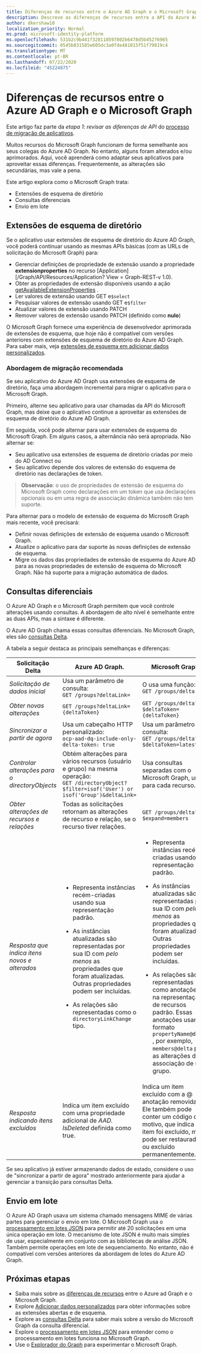 ```yaml
---
title: Diferenças de recursos entre o Azure AD Graph e o Microsoft Graph
description: Descreve as diferenças de recursos entre a API do Azure Active Directory (Azure AD) e a API do Microsoft Graph para ajudá-lo a migrar aplicativos de forma rápida e fácil.
author: dkershaw10
localization_priority: Normal
ms.prod: microsoft-identity-platform
ms.openlocfilehash: 531b2c9b441f328118597802b6478d5b45276965
ms.sourcegitcommit: 0545b031585e605dc3a0fde481015f51f79819c4
ms.translationtype: MT
ms.contentlocale: pt-BR
ms.lasthandoff: 07/22/2020
ms.locfileid: "45224875"
---
```

# <a name="feature-differences-between-azure-ad-graph-and-microsoft-graph"></a>Diferenças de recursos entre o Azure AD Graph e o Microsoft Graph

Este artigo faz parte da *etapa 1: revisar as diferenças de API* do [processo de migração de aplicativos](migrate-azure-ad-graph-planning-checklist.md).

Muitos recursos do Microsoft Graph funcionam de forma semelhante aos seus colegas do Azure AD Graph. No entanto, alguns foram alterados e/ou aprimorados. Aqui, você aprenderá como adaptar seus aplicativos para aproveitar essas diferenças.  Frequentemente, as alterações são secundárias, mas vale a pena.

Este artigo explora como o Microsoft Graph trata:

- Extensões de esquema de diretório
- Consultas diferenciais
- Envio em lote

## <a name="directory-schema-extensions"></a>Extensões de esquema de diretório

Se o aplicativo usar extensões de esquema de diretório do Azure AD Graph, você poderá continuar usando as mesmas APIs básicas (com as URLs de solicitação do Microsoft Graph) para:

- Gerenciar definições de propriedade de extensão usando a propriedade **extensionproperties** no recurso [Application] [/Graph/API/Resources/Application? View = Graph-REST-v 1.0).
- Obter as propriedades de extensão disponíveis usando a ação [getAvailableExtensionProperties](/graph/api/directoryobject-getavailableextensionproperties?view=graph-rest-v1.0) .
- Ler valores de extensão usando GET e`$select`
- Pesquisar valores de extensão usando GET e`$filter`
- Atualizar valores de extensão usando PATCH
- Remover valores de extensão usando PATCH (definido como **nulo**)

O Microsoft Graph fornece uma experiência de desenvolvedor aprimorada de extensões de esquema, que hoje não é compatível com versões anteriores com extensões de esquema de diretório do Azure AD Graph. Para saber mais, veja [extensões de esquema em adicionar dados personalizados](/graph/extensibility-overview#schema-extensions).

### <a name="recommended-migration-approach"></a>Abordagem de migração recomendada

Se seu aplicativo do Azure AD Graph usa extensões de esquema de diretório, faça uma abordagem incremental para migrar o aplicativo para o Microsoft Graph.

Primeiro, alterne seu aplicativo para usar chamadas da API do Microsoft Graph, mas deixe que o aplicativo continue a aproveitar as extensões de esquema de diretório do Azure AD Graph.

Em seguida, você pode alternar para usar extensões de esquema do Microsoft Graph. Em alguns casos, a alternância não será apropriada. Não alternar se:

- Seu aplicativo usa extensões de esquema de diretório criadas por meio do AD Connect ou
- Seu aplicativo depende dos valores de extensão do esquema de diretório nas declarações de token.

>**Observação**: o uso de propriedades de extensão de esquema do Microsoft Graph como declarações em um token que usa declarações opcionais ou em uma regra de associação dinâmica também não tem suporte.

Para alternar para o modelo de extensão de esquema do Microsoft Graph mais recente, você precisará:

- Definir novas definições de extensão de esquema usando o Microsoft Graph.
- Atualize o aplicativo para dar suporte às novas definições de extensão de esquema.
- Migre os dados das propriedades de extensão de esquema do Azure AD para as novas propriedades de extensão de esquema do Microsoft Graph.  Não há suporte para a migração automática de dados.

## <a name="differential-queries"></a>Consultas diferenciais

O Azure AD Graph e o Microsoft Graph permitem que você controle alterações usando consultas.  A abordagem de alto nível é semelhante entre as duas APIs, mas a sintaxe é diferente.

O Azure AD Graph chama essas consultas diferenciais.  No Microsoft Graph, eles são [consultas Delta](/graph/delta-query-overview).

A tabela a seguir destaca as principais semelhanças e diferenças:

|Solicitação Delta |Azure AD Graph. | Microsoft Graph |
|----|----|----|
| _Solicitação de dados inicial_ | Usa um parâmetro de consulta:<br>`GET /groups?deltaLink=` | O usa uma função: <br> `GET /groups/delta` |
| _Obter novas alterações_ | `GET /groups?deltaLink={deltaToken}` | `GET /groups/delta?$deltaToken={deltaToken}` |
| _Sincronizar a partir de agora_ |Usa um cabeçalho HTTP personalizado:<br> `ocp-aad-dq-include-only-delta-token: true` | Usa um parâmetro de consulta: <br> `GET /groups/delta?$deltaToken=latest` |
| _Controlar alterações para o directoryObjects_ | Obtém alterações para vários recursos (usuário e grupo) na mesma operação:&nbsp;&nbsp;<br> `GET /directoryObject?$filter=isof('User') or isof('Group')&deltaLink=` | Usa consultas separadas com o Microsoft Graph, uma para cada recurso. |
| _Obter alterações de recursos e relações_ | Todas as solicitações retornam as alterações de recurso e relação, se o recurso tiver relações. | `GET /groups/delta?$expand=members` |
| _Resposta que indica itens novos e alterados_ | <ul><li><p>Representa instâncias recém-criadas usando sua representação padrão.</p></li><li><p>As instâncias atualizadas são representadas por sua ID com *pelo menos* as propriedades que foram atualizadas. Outras propriedades podem ser incluídas.</p></li><li><p>As relações são representadas como o `directoryLinkChange` tipo.</p></li></ul>|<ul><li><p>Representa instâncias recém-criadas usando sua representação padrão.</p></li><li><p>As instâncias atualizadas são representadas por sua ID com *pelo menos* as propriedades que foram atualizadas. Outras propriedades podem ser incluídas.</p></li><li><p>As relações são representadas como anotações na representação de recursos padrão. Essas anotações usam o formato `propertyName@delta` , por exemplo, `members@delta` para as alterações de associação de um grupo.</p></li></ul> |
| _Resposta indicando itens excluídos_| Indica um item excluído com uma propriedade adicional de *AAD. IsDeleted* definida como true. | Indica um item excluído com a \@ anotação removida. Ele também pode conter um código de motivo, que indica se o item foi excluído, mas pode ser restaurado ou excluído permanentemente. |

Se seu aplicativo já estiver armazenando dados de estado, considere o uso de "sincronizar a partir de agora" mostrado anteriormente para ajudar a gerenciar a transição para consultas Delta.

## <a name="batching"></a>Envio em lote

O Azure AD Graph usava um sistema chamado mensagens MIME de várias partes para gerenciar o envio em lote.  O Microsoft Graph usa o [processamento em lotes JSON](json-batching.md) para permitir até 20 solicitações em uma única operação em lote. O mecanismo de lote JSON é muito mais simples de usar, especialmente em conjunto com as bibliotecas de análise JSON.  Também permite operações em lote de sequenciamento.  No entanto, não é compatível com versões anteriores da abordagem de lotes do Azure AD Graph.

## <a name="next-steps"></a>Próximas etapas

- Saiba mais sobre as [diferenças de recursos](migrate-azure-ad-graph-resource-differences.md) entre o Azure ad Graph e o Microsoft Graph.
- Explore [Adicionar dados personalizados](/graph/extensibility-overview) para obter informações sobre as extensões abertas e de esquema.
- Explore as [consultas Delta](/graph/delta-query-overview) para saber mais sobre a versão do Microsoft Graph da consulta diferencial.
- Explore o [processamento em lotes JSON](json-batching.md) para entender como o processamento em lotes funciona no Microsoft Graph.
- Use o [Explorador do Graph](https://aka.ms/ge) para experimentar o Microsoft Graph.

<!-- {
  "type": "#page.annotation",
  "suppressions": [
    "Warning: /concepts/migrate-azure-ad-graph-feature-changes.md:
      Failed to parse any rows out of table with headers: |Task|Azure AD Graph|Microsoft Graph|"
  ],
}
-->
